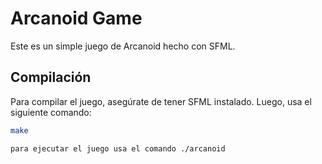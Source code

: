 # Arcanoid Game

Este es un simple juego de Arcanoid hecho con SFML.

## Compilación

Para compilar el juego, asegúrate de tener SFML instalado. Luego, usa el siguiente comando:

```sh
make

para ejecutar el juego usa el comando ./arcanoid
